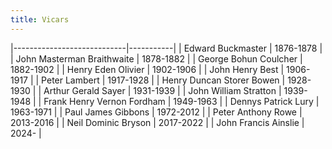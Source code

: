 ```yaml
---
title: Vicars
---
```


|----------------------------|-----------|
| Edward Buckmaster          | 1876-1878 |
| John Masterman Braithwaite | 1878-1882 |
| George Bohun Coulcher      | 1882-1902 |
| Henry Eden Olivier         | 1902-1906 |
| John Henry Best            | 1906-1917 |
| Peter Lambert              | 1917-1928 |
| Henry Duncan Storer Bowen  | 1928-1930 |
| Arthur Gerald Sayer        | 1931-1939 |
| John William Stratton      | 1939-1948 |
| Frank Henry Vernon Fordham | 1949-1963 |
| Dennys Patrick Lury        | 1963-1971 |
| Paul James Gibbons         | 1972-2012 |
| Peter Anthony Rowe         | 2013-2016 |
| Neil Dominic Bryson        | 2017-2022 |
| John Francis Ainslie       | 2024-     |

